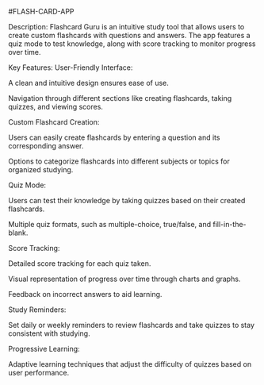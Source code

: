 #FLASH-CARD-APP

Description: Flashcard Guru is an intuitive study tool that allows users to create custom flashcards with questions and answers. The app features a quiz mode to test knowledge, along with score tracking to monitor progress over time.

Key Features:
User-Friendly Interface:

A clean and intuitive design ensures ease of use.

Navigation through different sections like creating flashcards, taking quizzes, and viewing scores.

Custom Flashcard Creation:

Users can easily create flashcards by entering a question and its corresponding answer.

Options to categorize flashcards into different subjects or topics for organized studying.

Quiz Mode:

Users can test their knowledge by taking quizzes based on their created flashcards.

Multiple quiz formats, such as multiple-choice, true/false, and fill-in-the-blank.

Score Tracking:

Detailed score tracking for each quiz taken.

Visual representation of progress over time through charts and graphs.

Feedback on incorrect answers to aid learning.

Study Reminders:

Set daily or weekly reminders to review flashcards and take quizzes to stay consistent with studying.

Progressive Learning:

Adaptive learning techniques that adjust the difficulty of quizzes based on user performance.
